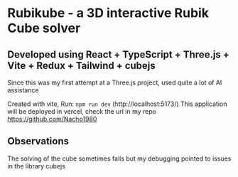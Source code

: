 # Rubikube - a 3D interactive Rubik Cube solver

## Developed using React + TypeScript + Three.js + Vite + Redux + Tailwind + cubejs

Since this was my first attempt at a Three.js project, used quite a lot of AI assistance

Created with vite,
Run: `npm run dev` (http://localhost:5173/)
This application will be deployed in vercel, check the url in my repo https://github.com/Nacho1980

## Observations

The solving of the cube sometimes fails but my debugging pointed to issues in the library cubejs

